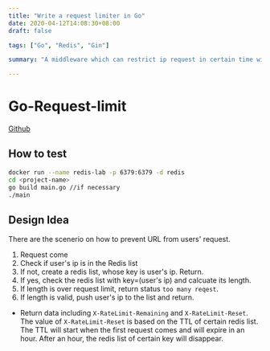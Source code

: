 ```yaml
---
title: "Write a request limiter in Go"
date: 2020-04-12T14:08:30+08:00
draft: false

tags: ["Go", "Redis", "Gin"]

summary: "A middleware which can restrict ip request in certain time window"

---
```


# Go-Request-limit

[Github](https://github.com/412988937/go-request-limit)

## How to test
```bash
docker run --name redis-lab -p 6379:6379 -d redis
cd <project-name>
go build main.go //if necessary
./main
```

## Design Idea

There are the scenerio on how to prevent URL from users' request.

1. Request come
2. Check if user's ip is in the Redis list
3. If not, create a redis list, whose key is user's ip. Return.
4. If yes, check the redis list with key=(user's ip) and calcuate its length.
5. If length is over request limit, return status `too many reqest`.
6. If length is valid, push user's ip to the list and return.

* Return data including `X-RateLimit-Remaining` and `X-RateLimit-Reset`. The value of `X-RateLimit-Reset` is based on the TTL of certain redis list. The TTL will start when the first request comes and will expire in an hour. After an hour, the redis list of certain key will disappear.


